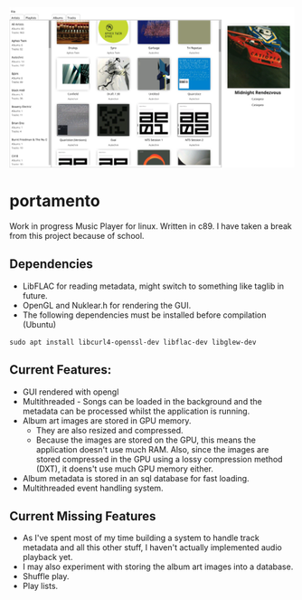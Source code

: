 <img src="gui-screenshot.png">


# portamento
Work in progress Music Player for linux.
Written in c89.
I have taken a break from this project because of school.

## Dependencies
- LibFLAC for reading metadata, might switch to something like taglib
in future.
- OpenGL and Nuklear.h for rendering the GUI.
- The following dependencies must be installed before compilation (Ubuntu)
```
sudo apt install libcurl4-openssl-dev libflac-dev libglew-dev
```

## Current Features:
- GUI rendered with opengl
- Multithreaded - Songs can be loaded in the background and the
metadata can be processed whilst the application is running.
- Album art images are stored in GPU memory.
  - They are also resized and compressed.
  - Because the images are stored on the GPU, this means the application
  doesn't use much RAM. Also, since the images are stored compressed
  in the GPU using a lossy compression method (DXT), it doens't use much
  GPU memory either.
- Album metadata is stored in an sql database for fast loading.
- Multithreaded event handling system.

## Current Missing Features
- As I've spent most of my time building a system to handle track metadata
and all this other stuff, I haven't actually implemented audio playback yet.
- I may also experiment with storing the album art images into a database.
- Shuffle play.
- Play lists.
